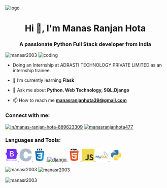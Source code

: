 
![logo](https://th.bing.com/th/id/OIP.HwiOPphm3oNe8PjPgWtisAHaEK?w=1366&h=768&rs=1&pid=ImgDetMain)
<h1 align="center">Hi 👋, I'm Manas Ranjan Hota</h1>
<h3 align="center">A passionate Python Full Stack developer from India</h3>

<img align="right" alt="coding" width="400" src="https://th.bing.com/th/id/OIP.kZKLQD4RKJLbGP7eVuRb6gHaHh?w=1200&h=1218&rs=1&pid=ImgDetMain">
<p align="left"> <img src="https://komarev.com/ghpvc/?username=manasr2003&label=Profile%20views&color=0e75b6&style=flat" alt="manasr2003" /> </p>

- Doing an Internship at ADRASTI TECHNOLOGY PRIVATE LIMITED as an internship trainee.

- 🌱 I’m currently learning **Flask**

- 💬 Ask me about **Python. Web Technology, SQL,Django**

- 📫 How to reach me **manasranjanhota39@gmail.com**

<h3 align="left">Connect with me:</h3>
<p align="left">
<a href="https://linkedin.com/in/in/manas-ranjan-hota-889623309" target="blank"><img align="center" src="https://raw.githubusercontent.com/rahuldkjain/github-profile-readme-generator/master/src/images/icons/Social/linked-in-alt.svg" alt="in/manas-ranjan-hota-889623309" height="30" width="40" /></a>
<a href="https://instagram.com/manasranjanhota477" target="blank"><img align="center" src="https://raw.githubusercontent.com/rahuldkjain/github-profile-readme-generator/master/src/images/icons/Social/instagram.svg" alt="manasranjanhota477" height="30" width="40" /></a>
</p>

<h3 align="left">Languages and Tools:</h3>
<p align="left"> <a href="https://getbootstrap.com" target="_blank" rel="noreferrer"> <img src="https://raw.githubusercontent.com/devicons/devicon/master/icons/bootstrap/bootstrap-plain-wordmark.svg" alt="bootstrap" width="40" height="40"/> </a> <a href="https://www.cprogramming.com/" target="_blank" rel="noreferrer"> <img src="https://raw.githubusercontent.com/devicons/devicon/master/icons/c/c-original.svg" alt="c" width="40" height="40"/> </a> <a href="https://www.w3schools.com/css/" target="_blank" rel="noreferrer"> <img src="https://raw.githubusercontent.com/devicons/devicon/master/icons/css3/css3-original-wordmark.svg" alt="css3" width="40" height="40"/> </a> <a href="https://www.djangoproject.com/" target="_blank" rel="noreferrer"> <img src="https://cdn.worldvectorlogo.com/logos/django.svg" alt="django" width="40" height="40"/> </a> <a href="https://www.w3.org/html/" target="_blank" rel="noreferrer"> <img src="https://raw.githubusercontent.com/devicons/devicon/master/icons/html5/html5-original-wordmark.svg" alt="html5" width="40" height="40"/> </a> <a href="https://developer.mozilla.org/en-US/docs/Web/JavaScript" target="_blank" rel="noreferrer"> <img src="https://raw.githubusercontent.com/devicons/devicon/master/icons/javascript/javascript-original.svg" alt="javascript" width="40" height="40"/> </a> <a href="https://www.mysql.com/" target="_blank" rel="noreferrer"> <img src="https://raw.githubusercontent.com/devicons/devicon/master/icons/mysql/mysql-original-wordmark.svg" alt="mysql" width="40" height="40"/> </a> <a href="https://www.python.org" target="_blank" rel="noreferrer"> <img src="https://raw.githubusercontent.com/devicons/devicon/master/icons/python/python-original.svg" alt="python" width="40" height="40"/> </a> </p>

<p><img align="left" src="https://github-readme-stats.vercel.app/api/top-langs?username=manasr2003&show_icons=true&locale=en&layout=compact" alt="manasr2003" /></p>

<p>&nbsp;<img align="center" src="https://github-readme-stats.vercel.app/api?username=manasr2003&show_icons=true&locale=en" alt="manasr2003" /></p>

<p><img align="center" src="https://github-readme-streak-stats.herokuapp.com/?user=manasr2003&" alt="manasr2003" /></p>
